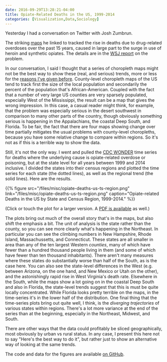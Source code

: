 ```yaml
---
date: 2016-09-29T13:28:21-04:00
title: Opiate-Related Deaths in the US, 1999-2014
categories: [Visualization,Data,Sociology]
---
```


Yesterday I had a conversation on Twitter with Josh Zumbrun.

The striking [maps](files/misc/opiate-deaths-us-ts-region.png) he linked to tracked the rise in deaths due to drug-related overdoses over the past 15 years, caused in large part to the surge in use of heroin and synthetic opiates. The details are in the [WSJ report](http://www.wsj.com/articles/for-small-town-cops-opioid-scourge-hits-close-to-home-1475074699) on the problem. 

In our conversation, I said I thought that a series of choropleth maps might not be the best way to show these (real, and serious) trends, more or less for the [reasons I've given before](https://kieranhealy.org/blog/archives/2015/06/12/americas-ur-choropleths/). County-level choropleth maps of the US tend to track first the size of the local population and secondarily the percent of the population that's African-American. Coupled with the fact that a number of very large US counties are very sparsely populated, especially West of the Mississippi, the result can be a map that gives the wrong impression. In this case, a casual reader might think, for example, that the problem was especially serious in the desert southwest in comparison to many other parts of the country, though obviously something serious is happening in the Appalachians, the coastal Deep South, and Florida. To be fair, the fact that there are four maps showing change over time partially mitigates the usual problems with county-level choropleths, because you have some relative change to compare within regions. So it's not as if this is a terrible way to show the data. 

Still, it's not the only way. I went and pulled the [CDC WONDER](http://wonder.cdc.gov) time series for deaths where the underlying cause is opiate-related overdose or poisoning, but at the state level for all years between 1999 and 2014 inclusive. I divided the states into their census regions and plotted the time series for each state (the dotted lines), as well as the regional trend (the solid lines). Here are the results. 

{{% figure src="/files/misc/opiate-deaths-us-ts-region.png" link="/files/misc/opiate-deaths-us-ts-region.png" caption="Opiate-related Deaths in the US by State and Census Region, 1999-2014." %}}

(Click or touch the plot for a larger version. A [PDF is available](/files/misc/opiate-deaths-us-ts-region-facet.pdf) as well.)

The plots bring out much of the overall story that's in the maps, but also shift the emphasis a bit. The unit of analysis is the state rather than the county, so you can see more clearly what's happening in the Northeast. In particular you can see the climbing numbers in New Hampshire, Rhode Island, Massachussetts, and Connecticut. These states are all smaller in area than any of the ten largest Western *counties*, many of which have fewer than a hundred thousand people living in them (and some of which have fewer than ten thousand inhabitants). There aren't many measures where these states do substantially worse than half of the South, as is the case here. You can also see the state-level differences in the West (e.g. between Arizona, on the one hand, and New Mexico or Utah on the other), and the astonishingly rapid rise in West Virginia's death rate. Elsewhere in the South, while the maps show a lot going on in the coastal Deep South and also in Florida, the state-level trends suggest that this is must be quite locally concentrated. While Florida looks pretty terrible on the maps, in the time-series it's in the lower half of the distribution. One final thing that the time-series plots bring out quite well, I think, is the *diverging trajectories* of various states within regions. There's a lot more variance at the end of the series than at the beginning, especially in the Northeast, Midwest, and South. 

There are other ways that the data could profitably be sliced geographically, most obviously by urban vs rural status. In any case, I present this here not to say "Here's the best way to do it", but rather just to show an alternative way of looking at the same trends. 

The code and data for the figures are available [on GitHub](https://github.com/kjhealy/us-state-opiates).
